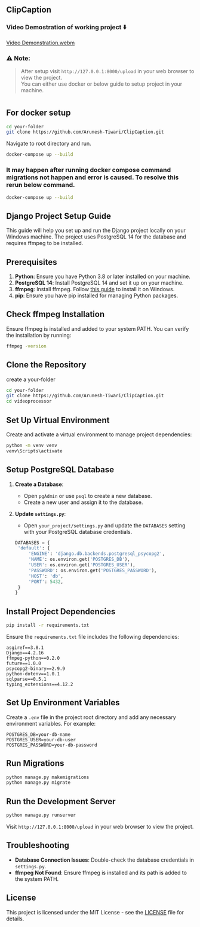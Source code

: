 ## ClipCaption
### Video Demostration of working project ⬇️
[Video Demonstration.webm](https://github.com/user-attachments/assets/360e340d-b947-4416-aa47-0697e521091c)

### ⚠️ **Note:** 
> After setup visit `http://127.0.0.1:8000/upload` in your web browser to view the project. <br> You can either use docker or below guide to setup project in your machine.
#
## For docker setup
```bash
cd your-folder
git clone https://github.com/Arunesh-Tiwari/ClipCaption.git
```
Navigate to root directory and run.
```bash
docker-compose up --build
```
### It may happen after running docker compose command migrations not happen and error is caused. To resolve this rerun below command.
```bash
docker-compose up --build
```
## Django Project Setup Guide

This guide will help you set up and run the Django project locally on your Windows machine. The project uses PostgreSQL 14 for the database and requires ffmpeg to be installed.

## Prerequisites

1. **Python**: Ensure you have Python 3.8 or later installed on your machine.
2. **PostgreSQL 14**: Install PostgreSQL 14 and set it up on your machine.
3. **ffmpeg**: Install ffmpeg. Follow [this guide](https://www.ffmpeg.org/download.html) to install it on Windows.
4. **pip**: Ensure you have pip installed for managing Python packages.

## Check ffmpeg Installation

Ensure ffmpeg is installed and added to your system PATH. You can verify the installation by running:

```bash
ffmpeg -version
```

## Clone the Repository
create a your-folder
```bash
cd your-folder
git clone https://github.com/Arunesh-Tiwari/ClipCaption.git
cd videoprocessor
```
## Set Up Virtual Environment
Create and activate a virtual environment to manage project dependencies:

```bash
python -m venv venv
venv\Scripts\activate
```

## Setup PostgreSQL Database

1. **Create a Database**:
   - Open `pgAdmin` or use `psql` to create a new database.
   - Create a new user and assign it to the database.

2. **Update `settings.py`**:
   - Open `your_project/settings.py` and update the `DATABASES` setting with your PostgreSQL database credentials.

   ```python
   DATABASES = {
    'default': {
        'ENGINE': 'django.db.backends.postgresql_psycopg2',
        'NAME': os.environ.get('POSTGRES_DB'),
        'USER': os.environ.get('POSTGRES_USER'),
        'PASSWORD': os.environ.get('POSTGRES_PASSWORD'),
        'HOST': 'db',
        'PORT': 5432,
    }
   }
   ```

## Install Project Dependencies

```bash
pip install -r requirements.txt
```

Ensure the `requirements.txt` file includes the following dependencies:

```
asgiref==3.8.1
Django==4.2.16
ffmpeg-python==0.2.0
future==1.0.0
psycopg2-binary==2.9.9
python-dotenv==1.0.1
sqlparse==0.5.1
typing_extensions==4.12.2

```

## Set Up Environment Variables

Create a `.env` file in the project root directory and add any necessary environment variables. For example:

```
POSTGRES_DB=your-db-name
POSTGRES_USER=your-db-user
POSTGRES_PASSWORD=your-db-password

```

## Run Migrations

```bash
python manage.py makemigrations
python manage.py migrate
```

## Run the Development Server

```bash
python manage.py runserver
```

Visit `http://127.0.0.1:8000/upload` in your web browser to view the project.

## Troubleshooting

- **Database Connection Issues**: Double-check the database credentials in `settings.py`.
- **ffmpeg Not Found**: Ensure ffmpeg is installed and its path is added to the system PATH.

## License

This project is licensed under the MIT License - see the [LICENSE](LICENSE) file for details.
